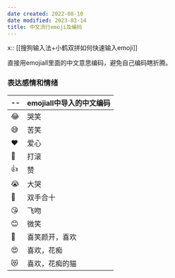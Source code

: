```yaml
---
date created: 2022-08-10
date modified: 2023-03-14
title: 中文流行emoji及编码
---
```


x:: [[搜狗输入法+小鹤双拼如何快速输入emoji]]

直接用emojiall里面的中文意思编码，避免自己编码瞎折腾。

### 表达感情和情绪

| --  | emojiall中导入的中文编码 |
| --- | ------------------------ |
| 😂  | 哭笑                     |
| 😅  | 苦笑                         |
| ❤️  | 爱心                     |
| 🤣  | 打滚                     |
| 👍  | 赞                       |
| 😭  | 大哭                     |
| 🙏  | 双手合十                 |
| 😘  | 飞吻                     |
| 😊  | 微笑                     |
| 🥰  | 喜笑颜开，喜欢           |
| 😍  | 喜欢，花痴               |
| 😻  | 喜欢，花痴的猫           |
